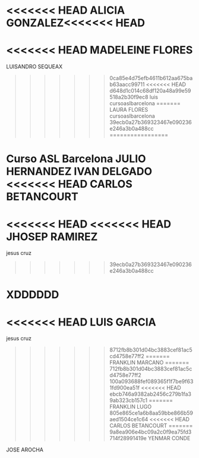 <<<<<<< HEAD
ALICIA GONZALEZ<<<<<<< HEAD
=======
<<<<<<< HEAD
MADELEINE FLORES
=======
LUISANDRO SEQUEAX

>>>>>>> 0ca85e4d75efb4611b612aa675bab63aacc99711
<<<<<<< HEAD
>>>>>>> d648d1c014c68df120a48a99e59518a2b30f9ec8
luis
cursoaslbarcelona
=======
LAURA FLORES cursoaslbarcelona
>>>>>>> 39ecb0a27b369323467e090236e246a3b0a488cc
=================

Curso ASL Barcelona
JULIO HERNANDEZ
IVAN DELGADO
<<<<<<< HEAD
CARLOS BETANCOURT
=======
<<<<<<< HEAD
<<<<<<< HEAD
JHOSEP RAMIREZ
=======
jesus cruz
>>>>>>> 39ecb0a27b369323467e090236e246a3b0a488cc

XDDDDDD
=======
<<<<<<< HEAD
LUIS GARCIA
=======
jesus cruz
>>>>>>> 8712fb8b301d04bc3883cef81ac5cd4758e77ff2
=======
FRANKLIN MARCANO
=======
712fb8b301d04bc3883cef81ac5cd4758e77ff2
>>>>>>> 100a093688fef089365f1f7be9f631fd900ea51f
<<<<<<< HEAD
>>>>>>> ebcb746a9382ab2456c279b1fa39ab323cb157c1
=======
FRANKLIN LUGO
>>>>>>> 805e865ce1a6b8aa59bbe866b59aed1504ce1c64
<<<<<<< HEAD
CARLOS BETANCOURT
=======
>>>>>>> 9a8ea906e4bc09a2c0f9ea75fd3714f28991419e
YENMAR CONDE


JOSE AROCHA
